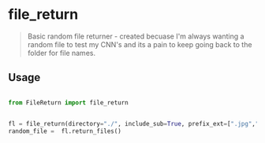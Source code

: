 # file_return

> Basic random file returner - created becuase I'm always wanting a random file to test my CNN's and its a pain to keep going back to the folder for file names.

## Usage

```python

from FileReturn import file_return


fl = file_return(directory="./", include_sub=True, prefix_ext=[".jpg",".png"],return_list=False )
random_file =  fl.return_files()

```
